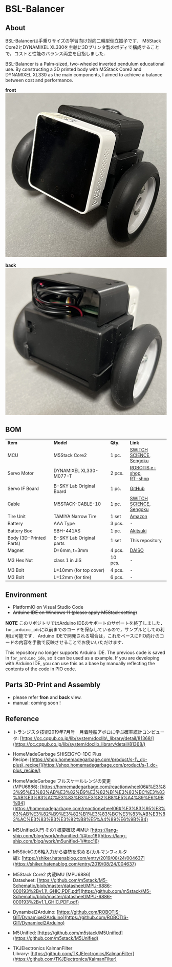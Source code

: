 # BSL-Balancer

## About
BSL-Balancerは手乗りサイズの学習向け対向二輪型倒立振子です．
M5Stack Core2とDYNAMIXEL XL330を主軸に3Dプリンタ製のボディで構成することで，コストと性能のバランス両立を目指しました．

BSL-Balancer is a Palm-sized, two-wheeled inverted pendulum educational use.
By constructing a 3D printed body with M5Stack Core2 and DYNAMIXEL XL330 as the main components, I aimed to achieve a balance between cost and performance.

**front**
![front](./docs/front.jpg)

**back**
![back](./docs/back.jpg)


## BOM

|     |     |     |     |
| --- | --- | --- | --- |
| **Item** | **Model** | **Qty.** | **Link** |
| MCU | M5Stack Core2<br> | 1 pc. | [SWITCH SCIENCE](https://ssci.to/9349), <br> [Sengoku](https://www.sengoku.co.jp/mod/sgk_cart/detail.php?code=EEHD-68G8) |
| Servo Motor<br> | DYNAMIXEL XL330-M077-T | 2 pcs. | [ROBOTIS e-shop](https://e-shop.robotis.co.jp/product.php?id=416), <br> [RT-shop](https://www.rt-shop.jp/index.php?main_page=product_info&products_id=3902) |
| Servo IF Board | B-SKY Lab Original Board | 1 pc. | [GitHub](https://github.com/kim-xps12/m5stack_board_dynamixel_ttl_rs3485) |
| Cable | M5STACK-CABLE-10 | 1 pc. | [SWITCH SCIENCE](https://www.switch-science.com/products/5213 "https://www.switch-science.com/products/5213"), <br> [Sengoku](https://www.sengoku.co.jp/mod/sgk_cart/detail.php?code=EEHD-5CLV) |
| Tire Unit | TAMIYA Narrow Tire | 1 set | [Amazon](https://amzn.asia/d/4A3hlcZ) |
| Battery | AAA Type | 3 pcs. | \-  |
| Battery Box | SBH-441AS | 1 pc. | [Akitsuki](https://akizukidenshi.com/catalog/g/g100735/) |
| Body (3D-Printed Parts) | B-SKY Lab Original parts  | 1 set | This repository |
| Magnet | D=6mm, t=3mm| 4 pcs. | [DAISO](https://jp.daisonet.com/products/4549131156621) |
| M3 Hex Nut | class 1 in JIS | 10 pcs. |-|
| M3 Bolt | L=10mm (for top cover)  | 4 pcs. |-|
| M3 Bolt | L=12mm (for tire)  | 6 pcs. |-|
  

## Environment
- PlatformIO on Visual Studio Code
- ~~Arduino IDE on Windows 11 (please apply M5Stack setting)~~

**NOTE**
このリポジトリではArduino IDEのサポートのサポートを終了しました．
`for_arduino_ide`に以前までのコードを保存しているので，サンプルとしての利用は可能です．
Arduino IDEで開発される場合は，これをベースにPIO向けのコードの内容を手動で反映させることでお使いいただけます．

This repository no longer supports Arduino IDE.
The previous code is saved in `for_arduino_ide`, so it can be used as a example.
If you are developing with Arduino IDE, you can use this as a base by manually reflecting the contents of the code in PIO code.

## Parts 3D-Print and Assembly
- please refer **fron** and **back** view.
- manual: coming soon !


## Reference

- トランジスタ技術2019年7月号　月着陸船アポロに学ぶ確率統計コンピュータ: [https://cc.cqpub.co.jp/lib/system/doclib\_library/detail/81368/](https://cc.cqpub.co.jp/lib/system/doclib_library/detail/81368/)

- HomeMadeGarbage SHISEIGYO-1DC Plus Recipe: [https://shop.homemadegarbage.com/product/s-1\_dc-plus\_recipe/](https://shop.homemadegarbage.com/product/s-1_dc-plus_recipe/)

- HomeMadeGarbage フルスケールレンジの変更 (MPU6886): [https://homemadegarbage.com/reactionwheel06#%E3%83%95%E3%83%AB%E3%82%B9%E3%82%B1%E3%83%BC%E3%83%AB%E3%83%AC%E3%83%B3%E3%82%B8%E5%A4%89%E6%9B%B4](https://homemadegarbage.com/reactionwheel06#%E3%83%95%E3%83%AB%E3%82%B9%E3%82%B1%E3%83%BC%E3%83%AB%E3%83%AC%E3%83%B3%E3%82%B8%E5%A4%89%E6%9B%B4)

- M5Unified入門 その1 概要確認 #IMU: [https://lang-ship.com/blog/work/m5unified-1/#toc16](https://lang-ship.com/blog/work/m5unified-1/#toc16)

- M5StickCの6軸入力から姿勢を求める(カルマンフィルタ編): [https://shiker.hatenablog.com/entry/2019/08/24/004637](https://shiker.hatenablog.com/entry/2019/08/24/004637)

- M5Stack Core2 内蔵IMU (MPU6886) Datasheet: [https://github.com/m5stack/M5-Schematic/blob/master/datasheet/MPU-6886-000193%2Bv1.1\_GHIC.PDF.pdf](https://github.com/m5stack/M5-Schematic/blob/master/datasheet/MPU-6886-000193%2Bv1.1_GHIC.PDF.pdf)

- Dynamixel2Arduino: [https://github.com/ROBOTIS-GIT/Dynamixel2Arduino](https://github.com/ROBOTIS-GIT/Dynamixel2Arduino)

- M5Unified: [https://github.com/m5stack/M5Unified](https://github.com/m5stack/M5Unified)

- TKJElectronics KalmanFilter Library: [https://github.com/TKJElectronics/KalmanFilter](https://github.com/TKJElectronics/KalmanFilter)